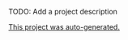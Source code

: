 TODO: Add a project description

[This project was auto-generated.](https://github.com/roaclark/project-bootstrap)
